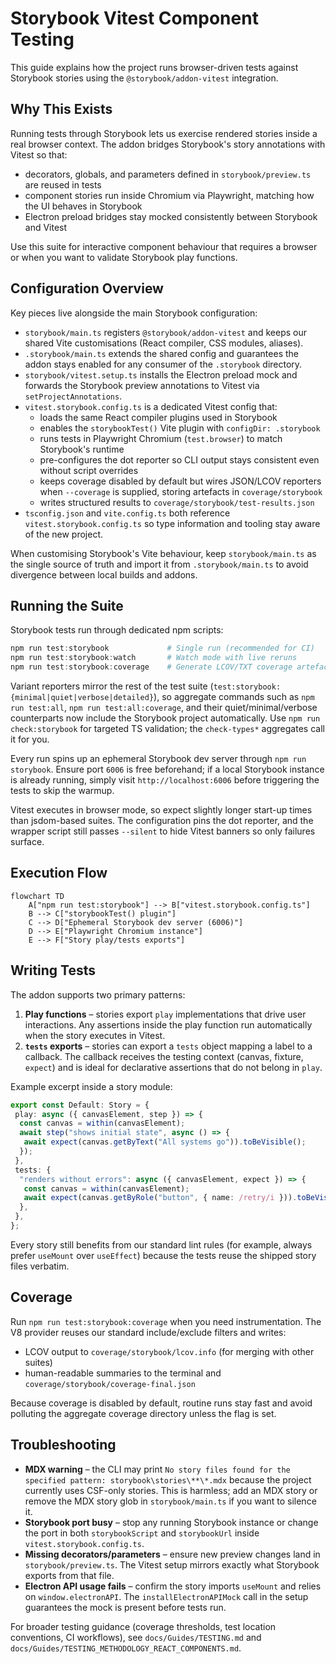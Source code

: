 # Storybook Vitest Component Testing

This guide explains how the project runs browser-driven tests against Storybook stories using the `@storybook/addon-vitest` integration.

## Why This Exists

Running tests through Storybook lets us exercise rendered stories inside a real browser context. The addon bridges Storybook's story annotations with Vitest so that:

- decorators, globals, and parameters defined in `storybook/preview.ts` are reused in tests
- component stories run inside Chromium via Playwright, matching how the UI behaves in Storybook
- Electron preload bridges stay mocked consistently between Storybook and Vitest

Use this suite for interactive component behaviour that requires a browser or when you want to validate Storybook play functions.

## Configuration Overview

Key pieces live alongside the main Storybook configuration:

- `storybook/main.ts` registers `@storybook/addon-vitest` and keeps our shared Vite customisations (React compiler, CSS modules, aliases).
- `.storybook/main.ts` extends the shared config and guarantees the addon stays enabled for any consumer of the `.storybook` directory.
- `storybook/vitest.setup.ts` installs the Electron preload mock and forwards the Storybook preview annotations to Vitest via `setProjectAnnotations`.
- `vitest.storybook.config.ts` is a dedicated Vitest config that:
  - loads the same React compiler plugins used in Storybook
  - enables the `storybookTest()` Vite plugin with `configDir: .storybook`
  - runs tests in Playwright Chromium (`test.browser`) to match Storybook's runtime
  - pre-configures the dot reporter so CLI output stays consistent even without script overrides
  - keeps coverage disabled by default but wires JSON/LCOV reporters when `--coverage` is supplied, storing artefacts in `coverage/storybook`
  - writes structured results to `coverage/storybook/test-results.json`
- `tsconfig.json` and `vite.config.ts` both reference `vitest.storybook.config.ts` so type information and tooling stay aware of the new project.

When customising Storybook's Vite behaviour, keep `storybook/main.ts` as the single source of truth and import it from `.storybook/main.ts` to avoid divergence between local builds and addons.

## Running the Suite

Storybook tests run through dedicated npm scripts:

```powershell
npm run test:storybook             # Single run (recommended for CI)
npm run test:storybook:watch       # Watch mode with live reruns
npm run test:storybook:coverage    # Generate LCOV/TXT coverage artefacts
```

Variant reporters mirror the rest of the test suite (`test:storybook:{minimal|quiet|verbose|detailed}`), so aggregate commands such as `npm run test:all`, `npm run test:all:coverage`, and their quiet/minimal/verbose counterparts now include the Storybook project automatically. Use `npm run check:storybook` for targeted TS validation; the `check-types*` aggregates call it for you.

Every run spins up an ephemeral Storybook dev server through `npm run storybook`. Ensure port `6006` is free beforehand; if a local Storybook instance is already running, simply visit `http://localhost:6006` before triggering the tests to skip the warmup.

Vitest executes in browser mode, so expect slightly longer start-up times than jsdom-based suites. The configuration pins the dot reporter, and the wrapper script still passes `--silent` to hide Vitest banners so only failures surface.

## Execution Flow

```mermaid
flowchart TD
    A["npm run test:storybook"] --> B["vitest.storybook.config.ts"]
    B --> C["storybookTest() plugin"]
    C --> D["Ephemeral Storybook dev server (6006)"]
    D --> E["Playwright Chromium instance"]
    E --> F["Story play/tests exports"]
```

## Writing Tests

The addon supports two primary patterns:

1. **Play functions** – stories export `play` implementations that drive user interactions. Any assertions inside the play function run automatically when the story executes in Vitest.
2. **`tests` exports** – stories can export a `tests` object mapping a label to a callback. The callback receives the testing context (canvas, fixture, `expect`) and is ideal for declarative assertions that do not belong in `play`.

Example excerpt inside a story module:

```typescript
export const Default: Story = {
 play: async ({ canvasElement, step }) => {
  const canvas = within(canvasElement);
  await step("shows initial state", async () => {
   await expect(canvas.getByText("All systems go")).toBeVisible();
  });
 },
 tests: {
  "renders without errors": async ({ canvasElement, expect }) => {
   const canvas = within(canvasElement);
   await expect(canvas.getByRole("button", { name: /retry/i })).toBeVisible();
  },
 },
};
```

Every story still benefits from our standard lint rules (for example, always prefer `useMount` over `useEffect`) because the tests reuse the shipped story files verbatim.

## Coverage

Run `npm run test:storybook:coverage` when you need instrumentation. The V8 provider reuses our standard include/exclude filters and writes:

- LCOV output to `coverage/storybook/lcov.info` (for merging with other suites)
- human-readable summaries to the terminal and `coverage/storybook/coverage-final.json`

Because coverage is disabled by default, routine runs stay fast and avoid polluting the aggregate coverage directory unless the flag is set.

## Troubleshooting

- **MDX warning** – the CLI may print `No story files found for the specified pattern: storybook\stories\**\*.mdx` because the project currently uses CSF-only stories. This is harmless; add an MDX story or remove the MDX story glob in `storybook/main.ts` if you want to silence it.
- **Storybook port busy** – stop any running Storybook instance or change the port in both `storybookScript` and `storybookUrl` inside `vitest.storybook.config.ts`.
- **Missing decorators/parameters** – ensure new preview changes land in `storybook/preview.ts`. The Vitest setup mirrors exactly what Storybook exports from that file.
- **Electron API usage fails** – confirm the story imports `useMount` and relies on `window.electronAPI`. The `installElectronAPIMock` call in the setup guarantees the mock is present before tests run.

For broader testing guidance (coverage thresholds, test location conventions, CI workflows), see `docs/Guides/TESTING.md` and `docs/Guides/TESTING_METHODOLOGY_REACT_COMPONENTS.md`.
